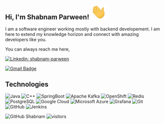 <h2> Hi, I'm Shabnam Parween! <img src="https://raw.githubusercontent.com/ABSphreak/ABSphreak/master/gifs/Hi.gif" width="50"></h2>

<p>
I am a software engineer working mostly with backend developement. I am here to extend my knowledge horizon and connect with amazing developers like you.
  
You can always reach me here,
  
[![Linkedin: shabnam-parween](https://img.shields.io/badge/-shabnamparween-blue?style=flat-square&logo=Linkedin&logoColor=white&link=https://www.linkedin.com/in/shabnam-parween/)](https://www.linkedin.com/in/shabnam-parween/)
  
[![Gmail Badge](https://img.shields.io/badge/-sparween1101@gmail.com-c14438?style=flat-square&logo=Gmail&logoColor=white&link=mailto:sparween1101@gmail.com)](mailto:sparween1101@gmail.com)


## Technologies

![Java](https://img.shields.io/badge/-Java-007396?style=flat-square&logo=Java)
![C++](https://img.shields.io/badge/-C++-00599C?style=flat-square&logo=c)
![SpringBoot](https://img.shields.io/badge/-Spring%20Boot-beige?style=flat-square&logo=spring-boot)
![Apache Kafka](https://img.shields.io/badge/-Apache%20kafka-231F20?style=flat-square&logo=Apache%20kafka)
![OpenShift](https://img.shields.io/badge/-OpenShift-EE0000?style=flat-square&logo=Red%20Hat%20Open%20Shift)
![Redis](https://img.shields.io/badge/-redis-white?style=flat-square&logo=Redis)
![PostgreSQL](https://img.shields.io/badge/-PostgreSQL-336791?style=flat-square&logo=postgresql)
![Google Cloud](https://img.shields.io/badge/Google%20Cloud-green?style=flat-square&logo=google-cloud)
![Microsoft Azure](https://img.shields.io/badge/Microsoft%20Azure-232F7E?style=flat-square&logo=microsoft-azure)
![Grafana](https://img.shields.io/badge/-Grafana-white?style=flat-square&logo=Grafana)
![Git](https://img.shields.io/badge/-Git-black?style=flat-square&logo=git)
![GitHub](https://img.shields.io/badge/-GitHub-181717?style=flat-square&logo=github)
![Jenkins](https://img.shields.io/badge/-Jenkins-a7a7a7?style=flat-square&logo=jenkins)


  
  
![GitHub Shabnam](https://img.shields.io/github/followers/sparween1101?style=social)
![visitors](https://visitor-badge.laobi.icu/badge?page_id=sparween1101.sparween1101)

